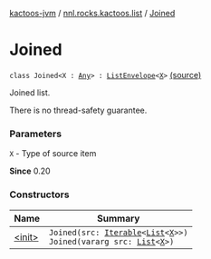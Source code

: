 [kactoos-jvm](../../index.md) / [nnl.rocks.kactoos.list](../index.md) / [Joined](./index.md)

# Joined

`class Joined<X : `[`Any`](https://kotlinlang.org/api/latest/jvm/stdlib/kotlin/-any/index.html)`> : `[`ListEnvelope`](../-list-envelope/index.md)`<`[`X`](index.md#X)`>` [(source)](https://github.com/neonailol/kactoos/blob/master/kactoos-jvm/src/main/kotlin/nnl/rocks/kactoos/list/Joined.kt#L13)

Joined list.

There is no thread-safety guarantee.

### Parameters

`X` - Type of source item

**Since**
0.20

### Constructors

| Name | Summary |
|---|---|
| [&lt;init&gt;](-init-.md) | `Joined(src: `[`Iterable`](https://kotlinlang.org/api/latest/jvm/stdlib/kotlin.collections/-iterable/index.html)`<`[`List`](https://kotlinlang.org/api/latest/jvm/stdlib/kotlin.collections/-list/index.html)`<`[`X`](index.md#X)`>>)`<br>`Joined(vararg src: `[`List`](https://kotlinlang.org/api/latest/jvm/stdlib/kotlin.collections/-list/index.html)`<`[`X`](index.md#X)`>)` |
